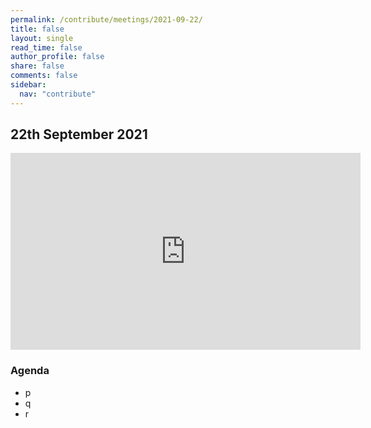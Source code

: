 ```yaml
---
permalink: /contribute/meetings/2021-09-22/
title: false
layout: single
read_time: false
author_profile: false
share: false
comments: false
sidebar:
  nav: "contribute"
---
```


## 22th September 2021

<iframe width="560" height="315" src="https://www.youtube.com/embed/XlSj6fMMZMs" title="YouTube video player" frameborder="0" allow="accelerometer; autoplay; clipboard-write; encrypted-media; gyroscope; picture-in-picture" allowfullscreen></iframe>

### Agenda
* p
* q
* r